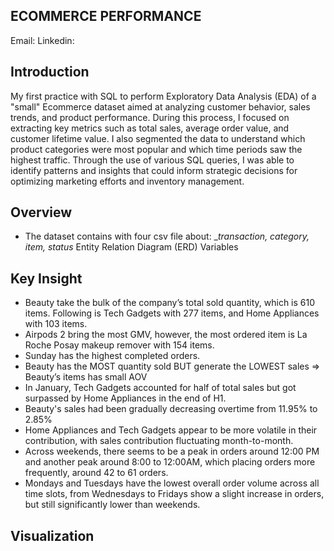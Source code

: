 ## ECOMMERCE PERFORMANCE
Email:
Linkedin:

## Introduction
My first practice with SQL to perform Exploratory Data Analysis (EDA) of a "small" Ecommerce dataset aimed at analyzing customer behavior, sales trends, and product performance. During this process, I focused on extracting key metrics such as total sales, average order value, and customer lifetime value. I also segmented the data to understand which product categories were most popular and which time periods saw the highest traffic. Through the use of various SQL queries, I was able to identify patterns and insights that could inform strategic decisions for optimizing marketing efforts and inventory management.

## Overview
* The dataset contains with four csv file about: __transaction, category, item, status_
Entity Relation Diagram (ERD)
Variables

## Key Insight
* Beauty take the bulk of the company’s total sold quantity, which is 610 items. Following is Tech Gadgets with 277 items, and Home Appliances with 103 items.
* Airpods 2 bring the most GMV, however, the most ordered item is La Roche Posay makeup remover with 154 items.
* Sunday has the highest completed orders.
* Beauty has the MOST quantity sold BUT generate the LOWEST sales => Beauty’s items has small AOV
* In January, Tech Gadgets accounted for half of total sales but got surpassed by Home Appliances in the end of H1.
* Beauty's sales had been gradually decreasing overtime from 11.95% to 2.85%
* Home Appliances and Tech Gadgets appear to be more volatile in their contribution, with sales contribution fluctuating month-to-month.
* Across weekends, there seems to be a peak in orders around 12:00 PM and another peak around 8:00 to 12:00AM, which placing orders more frequently, around 42 to 61 orders.
* Mondays and Tuesdays have the lowest overall order volume across all time slots, from Wednesdays to Fridays show a slight increase in orders, but still significantly lower than weekends.

## Visualization



